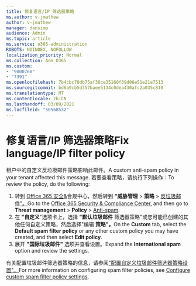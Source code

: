 ```yaml
---
title: 修复语言/IP 筛选器策略
ms.author: v-jmathew
author: v-jmathew
manager: dansimp
audience: Admin
ms.topic: article
ms.service: o365-administration
ROBOTS: NOINDEX, NOFOLLOW
localization_priority: Normal
ms.collection: Adm_O365
ms.custom:
- "9000760"
- "7391"
ms.openlocfilehash: 7b4cbc70db75af36ce35160f39d06e51e21e7513
ms.sourcegitcommit: bd6a9cb5d357baee5134c0dea430afc2a035c810
ms.translationtype: MT
ms.contentlocale: zh-CN
ms.lasthandoff: 03/09/2021
ms.locfileid: "50568532"
---
```

# <a name="fix-languageip-filter-policy"></a><span data-ttu-id="a1cbf-102">修复语言/IP 筛选器策略</span><span class="sxs-lookup"><span data-stu-id="a1cbf-102">Fix language/IP filter policy</span></span>

<span data-ttu-id="a1cbf-103">租户中的自定义反垃圾邮件策略影响此邮件。</span><span class="sxs-lookup"><span data-stu-id="a1cbf-103">A custom anti-spam policy in your tenant affected this message.</span></span> <span data-ttu-id="a1cbf-104">若要查看策略，请执行下列操作：</span><span class="sxs-lookup"><span data-stu-id="a1cbf-104">To review the policy, do the following:</span></span>

1. <span data-ttu-id="a1cbf-105">转到 [Office 365 安全&](https://go.microsoft.com/fwlink/p/?linkid=2077143)合规中心，然后转到 **"威胁管理**  >  **策略**  >  [反垃圾邮件"。](https://go.microsoft.com/fwlink/?linkid=2101518)</span><span class="sxs-lookup"><span data-stu-id="a1cbf-105">Go to the [Office 365 Security & Compliance Center](https://go.microsoft.com/fwlink/p/?linkid=2077143), and then go to **Threat management** > **Policy** > [Anti-spam](https://go.microsoft.com/fwlink/?linkid=2101518).</span></span>
2. <span data-ttu-id="a1cbf-106">在 **"自定义**"选项卡上，选择 **"默认垃圾邮件** 筛选器策略"或您可能已创建的其他任何自定义策略，然后选择"编辑 **策略"。**</span><span class="sxs-lookup"><span data-stu-id="a1cbf-106">On the **Custom** tab, select the **Default spam filter policy** or any other custom policy you may have created, and then select **Edit policy**.</span></span>
3. <span data-ttu-id="a1cbf-107">展开 **"国际垃圾邮件"** 选项并查看设置。</span><span class="sxs-lookup"><span data-stu-id="a1cbf-107">Expand the **International spam** option and review the settings.</span></span>

<span data-ttu-id="a1cbf-108">有关配置垃圾邮件筛选器策略的信息，请参阅["配置自定义垃圾邮件筛选器策略设置"。](https://go.microsoft.com/fwlink/?linkid=2101054)</span><span class="sxs-lookup"><span data-stu-id="a1cbf-108">For more information on configuring spam filter policies, see [Configure custom spam filter policy settings](https://go.microsoft.com/fwlink/?linkid=2101054).</span></span>
